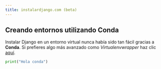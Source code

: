 ```yaml
---
title: instalardjango.com (beta)
---
```


## Creando entornos utilizando Conda

Instalar Django en un entorno virtual nunca había sido tan fácil gracias a **Conda**. Si prefieres algo más avanzado como *Virtualenvwrapper* haz clic [aquí](./virtualenv/).

```python
print("Hola conda")
```

